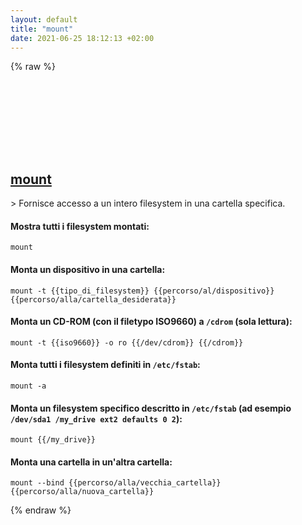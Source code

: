 ```yaml
---
layout: default
title: "mount"
date: 2021-06-25 18:12:13 +02:00
---
```

{% raw %}
<h2 id="mount">
  <a href="/it/common/mount.html">mount</a> <a href="#mount"><svg class="icon">
    <use href="/assets/images/unicode_sprite.svg#link" />
  </svg></a>
</h2>
> Fornisce accesso a un intero filesystem in una cartella specifica.

#### Mostra tutti i filesystem montati:
```shell
mount
```
#### Monta un dispositivo in una cartella:
```shell
mount -t {{tipo_di_filesystem}} {{percorso/al/dispositivo}} {{percorso/alla/cartella_desiderata}}
```
#### Monta un CD-ROM (con il filetypo ISO9660) a `/cdrom` (sola lettura):
```shell
mount -t {{iso9660}} -o ro {{/dev/cdrom}} {{/cdrom}}
```
#### Monta tutti i filesystem definiti in `/etc/fstab`:
```shell
mount -a
```
#### Monta un filesystem specifico descritto in `/etc/fstab` (ad esempio `/dev/sda1 /my_drive ext2 defaults 0 2`):
```shell
mount {{/my_drive}}
```
#### Monta una cartella in un'altra cartella:
```shell
mount --bind {{percorso/alla/vecchia_cartella}} {{percorso/alla/nuova_cartella}}
```
{% endraw %}